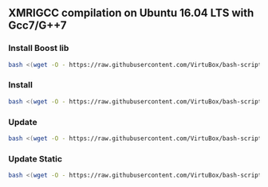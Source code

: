 ## XMRIGCC compilation on Ubuntu 16.04 LTS with Gcc7/G++7

### Install Boost lib

```bash
bash <(wget -O - https://raw.githubusercontent.com/VirtuBox/bash-scripts/master/xmrigCC/boost.sh)
```
### Install
```bash
bash <(wget -O - https://raw.githubusercontent.com/VirtuBox/bash-scripts/master/xmrigCC/install.sh)
```


### Update
```bash
bash <(wget -O - https://raw.githubusercontent.com/VirtuBox/bash-scripts/master/xmrigCC/update-source.sh)
```

### Update Static
```bash
bash <(wget -O - https://raw.githubusercontent.com/VirtuBox/bash-scripts/master/xmrigCC/update-static.sh)
```
